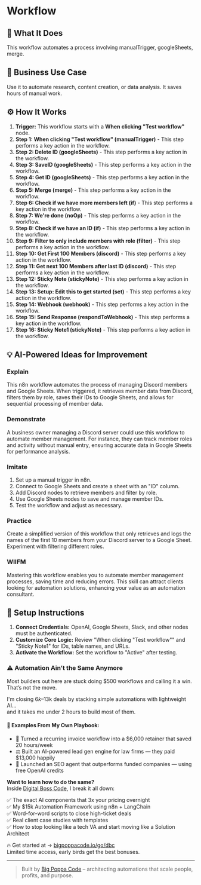 # Workflow

## 🚀 What It Does
This workflow automates a process involving manualTrigger, googleSheets, merge.

## 💼 Business Use Case
Use it to automate research, content creation, or data analysis. It saves hours of manual work.

## ⚙️ How It Works
1.  **Trigger:** This workflow starts with a **When clicking "Test workflow"** node.
2. **Step 1: When clicking "Test workflow" (manualTrigger)** - This step performs a key action in the workflow.
3. **Step 2: Delete ID (googleSheets)** - This step performs a key action in the workflow.
4. **Step 3: SaveID (googleSheets)** - This step performs a key action in the workflow.
5. **Step 4: Get ID (googleSheets)** - This step performs a key action in the workflow.
6. **Step 5: Merge (merge)** - This step performs a key action in the workflow.
7. **Step 6: Check if we have more members left (if)** - This step performs a key action in the workflow.
8. **Step 7: We're done (noOp)** - This step performs a key action in the workflow.
9. **Step 8: Check if we have an ID (if)** - This step performs a key action in the workflow.
10. **Step 9: Filter to only include members with role (filter)** - This step performs a key action in the workflow.
11. **Step 10: Get First 100 Members (discord)** - This step performs a key action in the workflow.
12. **Step 11: Get next 100 Members after last ID (discord)** - This step performs a key action in the workflow.
13. **Step 12: Sticky Note (stickyNote)** - This step performs a key action in the workflow.
14. **Step 13: Setup: Edit this to get started (set)** - This step performs a key action in the workflow.
15. **Step 14: Webhook (webhook)** - This step performs a key action in the workflow.
16. **Step 15: Send Response (respondToWebhook)** - This step performs a key action in the workflow.
17. **Step 16: Sticky Note1 (stickyNote)** - This step performs a key action in the workflow.

## 💡 AI-Powered Ideas for Improvement
### Explain
This n8n workflow automates the process of managing Discord members and Google Sheets. When triggered, it retrieves member data from Discord, filters them by role, saves their IDs to Google Sheets, and allows for sequential processing of member data.

### Demonstrate
A business owner managing a Discord server could use this workflow to automate member management. For instance, they can track member roles and activity without manual entry, ensuring accurate data in Google Sheets for performance analysis.

### Imitate
1. Set up a manual trigger in n8n.
2. Connect to Google Sheets and create a sheet with an "ID" column.
3. Add Discord nodes to retrieve members and filter by role.
4. Use Google Sheets nodes to save and manage member IDs.
5. Test the workflow and adjust as necessary.

### Practice
Create a simplified version of this workflow that only retrieves and logs the names of the first 10 members from your Discord server to a Google Sheet. Experiment with filtering different roles.

### WIIFM
Mastering this workflow enables you to automate member management processes, saving time and reducing errors. This skill can attract clients looking for automation solutions, enhancing your value as an automation consultant.

## 🔧 Setup Instructions
1. **Connect Credentials:** OpenAI, Google Sheets, Slack, and other nodes must be authenticated.
2. **Customize Core Logic:** Review "When clicking "Test workflow"" and "Sticky Note1" for IDs, table names, and URLs.
3. **Activate the Workflow:** Set the workflow to "Active" after testing.

### ⚠️ Automation Ain’t the Same Anymore

Most builders out here are stuck doing $500 workflows and calling it a win.  
That’s not the move.  

I'm closing $6k–$13k deals by stacking simple automations with lightweight AI...  
and it takes me under 2 hours to build most of them.

#### 🧠 Examples From My Own Playbook:
- 🔁 Turned a recurring invoice workflow into a $6,000 retainer that saved 20 hours/week  
- ⚖️ Built an AI-powered lead gen engine for law firms — they paid $13,000 happily  
- 🚀 Launched an SEO agent that outperforms funded companies — using free OpenAI credits  

**Want to learn how to do the same?**  
Inside [Digital Boss Code](https://bigpoppacode.io/go/dbc), I break it all down:

✅ The exact AI components that 3x your pricing overnight  
✅ My $15k Automation Framework using n8n + LangChain  
✅ Word-for-word scripts to close high-ticket deals  
✅ Real client case studies with templates  
✅ How to stop looking like a tech VA and start moving like a Solution Architect  

🔥 Get started at → [bigpoppacode.io/go/dbc](https://bigpoppacode.io/go/dbc)  
Limited time access, early birds get the best bonuses.

---
> Built by [Big Poppa Code](https://bigpoppacode.io) – architecting automations that scale people, profits, and purpose.
